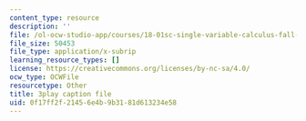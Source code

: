 ```yaml
---
content_type: resource
description: ''
file: /ol-ocw-studio-app/courses/18-01sc-single-variable-calculus-fall-2010/0f17ff2f21456e4b9b3181d613234e58_hjZhPczMkL4.srt
file_size: 50453
file_type: application/x-subrip
learning_resource_types: []
license: https://creativecommons.org/licenses/by-nc-sa/4.0/
ocw_type: OCWFile
resourcetype: Other
title: 3play caption file
uid: 0f17ff2f-2145-6e4b-9b31-81d613234e58
---
```

